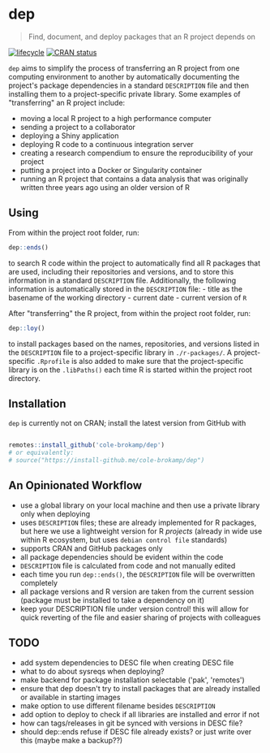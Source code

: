 # dep

> Find, document, and deploy packages that an R project depends on

[![lifecycle](https://img.shields.io/badge/lifecycle-experimental-orange.svg)](https://www.tidyverse.org/lifecycle/#experimental) [![CRAN status](https://www.r-pkg.org/badges/version/dep)](https://cran.r-project.org/package=dep)

`dep` aims to simplify the process of transferring an R project from one computing environment to another by automatically documenting the project's package dependencies in a standard `DESCRIPTION` file and then installing them to a project-specific private library. Some examples of "transferring" an R project include:

- moving a local R project to a high performance computer
- sending a project to a collaborator
- deploying a Shiny application
- deploying R code to a continuous integration server
- creating a research compendium to ensure the reproducibility of your project
- putting a project into a Docker or Singularity container
- running an R project that contains a data analysis that was originally written three years ago using an older version of R

## Using

From within the project root folder, run:

```r
dep::ends()
```

to search R code within the project to automatically find all R packages that are used, including their repositories and versions, and to store this information in a standard `DESCRIPTION` file. Additionally, the following information is automatically stored in the `DESCRIPTION` file: 
    - title as the basename of the working directory
    - current date
    - current version of `R`

After "transferring" the R project, from within the project root folder, run:

```r
dep::loy()
```

to install packages based on the names, repositories, and versions listed in the `DESCRIPTION` file to a project-specific library in `./r-packages/`. A project-specific `.Rprofile` is also added to make sure that the project-specific library is on the `.libPaths()` each time R is started within the project root directory.

## Installation

`dep` is currently not on CRAN; install the latest version from GitHub with

```r

remotes::install_github('cole-brokamp/dep')
# or equivalently:
# source("https://install-github.me/cole-brokamp/dep")
```

## An Opinionated Workflow

- use a global library on your local machine and then use a private library only when deploying
- uses `DESCRIPTION` files; these are already implemented for R packages, but here we use a lightweight version for R *projects* (already in wide use within R ecosystem, but uses `debian control file` standards)
- supports CRAN and GitHub packages only
- all package dependencies should be evident within the code
- `DESCRIPTION` file is calculated from code and not manually edited
- each time you run `dep::ends()`, the `DESCRIPTION` file will be overwritten completely
- all package versions and R version are taken from the current session (package must be installed to take a dependency on it)
- keep your DESCRIPTION file under version control! this will allow for quick reverting of the file and easier sharing of projects with colleagues

## TODO

- add system dependencies to DESC file when creating DESC file
- what to do about sysreqs when deploying?
- make backend for package installation selectable ('pak', 'remotes')
- ensure that dep doesn't try to install packages that are already installed or available in starting images
- make option to use different filename besides `DESCRIPTION`
- add option to deploy to check if all libraries are installed and error if not
- how can tags/releases in git be synced with versions in DESC file?
- should dep::ends refuse if DESC file already exists?  or just write over this (maybe make a backup??)
